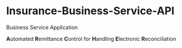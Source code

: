 # Insurance-Business-Service-API
 Business Service Application


**A**utomated **R**emittance **C**ontrol for **H**andling **E**lectronic **R**econciliation
